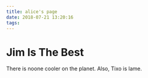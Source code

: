 ```yaml
---
title: alice's page
date: 2018-07-21 13:20:16
tags:
---
```

# Jim Is The Best
There is noone cooler on the planet.  Also, Tixo is lame.
